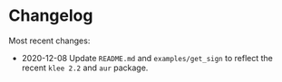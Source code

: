 # Changelog

Most recent changes:

- 2020-12-08 Update `README.md` and `examples/get_sign` to reflect the recent `klee 2.2` and `aur` package.